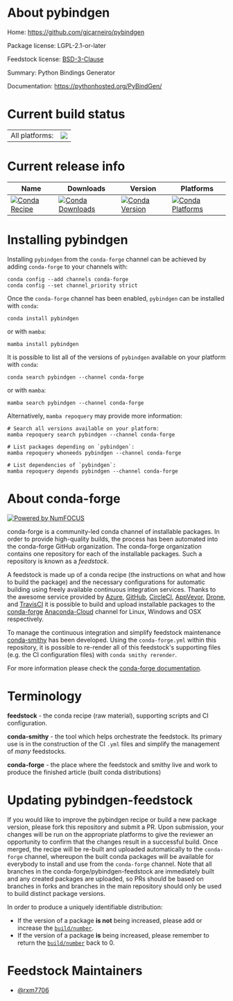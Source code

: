 About pybindgen
===============

Home: https://github.com/gjcarneiro/pybindgen

Package license: LGPL-2.1-or-later

Feedstock license: [BSD-3-Clause](https://github.com/conda-forge/pybindgen-feedstock/blob/main/LICENSE.txt)

Summary: Python Bindings Generator

Documentation: https://pythonhosted.org/PyBindGen/

Current build status
====================


<table><tr><td>All platforms:</td>
    <td>
      <a href="https://dev.azure.com/conda-forge/feedstock-builds/_build/latest?definitionId=17940&branchName=main">
        <img src="https://dev.azure.com/conda-forge/feedstock-builds/_apis/build/status/pybindgen-feedstock?branchName=main">
      </a>
    </td>
  </tr>
</table>

Current release info
====================

| Name | Downloads | Version | Platforms |
| --- | --- | --- | --- |
| [![Conda Recipe](https://img.shields.io/badge/recipe-pybindgen-green.svg)](https://anaconda.org/conda-forge/pybindgen) | [![Conda Downloads](https://img.shields.io/conda/dn/conda-forge/pybindgen.svg)](https://anaconda.org/conda-forge/pybindgen) | [![Conda Version](https://img.shields.io/conda/vn/conda-forge/pybindgen.svg)](https://anaconda.org/conda-forge/pybindgen) | [![Conda Platforms](https://img.shields.io/conda/pn/conda-forge/pybindgen.svg)](https://anaconda.org/conda-forge/pybindgen) |

Installing pybindgen
====================

Installing `pybindgen` from the `conda-forge` channel can be achieved by adding `conda-forge` to your channels with:

```
conda config --add channels conda-forge
conda config --set channel_priority strict
```

Once the `conda-forge` channel has been enabled, `pybindgen` can be installed with `conda`:

```
conda install pybindgen
```

or with `mamba`:

```
mamba install pybindgen
```

It is possible to list all of the versions of `pybindgen` available on your platform with `conda`:

```
conda search pybindgen --channel conda-forge
```

or with `mamba`:

```
mamba search pybindgen --channel conda-forge
```

Alternatively, `mamba repoquery` may provide more information:

```
# Search all versions available on your platform:
mamba repoquery search pybindgen --channel conda-forge

# List packages depending on `pybindgen`:
mamba repoquery whoneeds pybindgen --channel conda-forge

# List dependencies of `pybindgen`:
mamba repoquery depends pybindgen --channel conda-forge
```


About conda-forge
=================

[![Powered by
NumFOCUS](https://img.shields.io/badge/powered%20by-NumFOCUS-orange.svg?style=flat&colorA=E1523D&colorB=007D8A)](https://numfocus.org)

conda-forge is a community-led conda channel of installable packages.
In order to provide high-quality builds, the process has been automated into the
conda-forge GitHub organization. The conda-forge organization contains one repository
for each of the installable packages. Such a repository is known as a *feedstock*.

A feedstock is made up of a conda recipe (the instructions on what and how to build
the package) and the necessary configurations for automatic building using freely
available continuous integration services. Thanks to the awesome service provided by
[Azure](https://azure.microsoft.com/en-us/services/devops/), [GitHub](https://github.com/),
[CircleCI](https://circleci.com/), [AppVeyor](https://www.appveyor.com/),
[Drone](https://cloud.drone.io/welcome), and [TravisCI](https://travis-ci.com/)
it is possible to build and upload installable packages to the
[conda-forge](https://anaconda.org/conda-forge) [Anaconda-Cloud](https://anaconda.org/)
channel for Linux, Windows and OSX respectively.

To manage the continuous integration and simplify feedstock maintenance
[conda-smithy](https://github.com/conda-forge/conda-smithy) has been developed.
Using the ``conda-forge.yml`` within this repository, it is possible to re-render all of
this feedstock's supporting files (e.g. the CI configuration files) with ``conda smithy rerender``.

For more information please check the [conda-forge documentation](https://conda-forge.org/docs/).

Terminology
===========

**feedstock** - the conda recipe (raw material), supporting scripts and CI configuration.

**conda-smithy** - the tool which helps orchestrate the feedstock.
                   Its primary use is in the construction of the CI ``.yml`` files
                   and simplify the management of *many* feedstocks.

**conda-forge** - the place where the feedstock and smithy live and work to
                  produce the finished article (built conda distributions)


Updating pybindgen-feedstock
============================

If you would like to improve the pybindgen recipe or build a new
package version, please fork this repository and submit a PR. Upon submission,
your changes will be run on the appropriate platforms to give the reviewer an
opportunity to confirm that the changes result in a successful build. Once
merged, the recipe will be re-built and uploaded automatically to the
`conda-forge` channel, whereupon the built conda packages will be available for
everybody to install and use from the `conda-forge` channel.
Note that all branches in the conda-forge/pybindgen-feedstock are
immediately built and any created packages are uploaded, so PRs should be based
on branches in forks and branches in the main repository should only be used to
build distinct package versions.

In order to produce a uniquely identifiable distribution:
 * If the version of a package **is not** being increased, please add or increase
   the [``build/number``](https://docs.conda.io/projects/conda-build/en/latest/resources/define-metadata.html#build-number-and-string).
 * If the version of a package **is** being increased, please remember to return
   the [``build/number``](https://docs.conda.io/projects/conda-build/en/latest/resources/define-metadata.html#build-number-and-string)
   back to 0.

Feedstock Maintainers
=====================

* [@rxm7706](https://github.com/rxm7706/)

